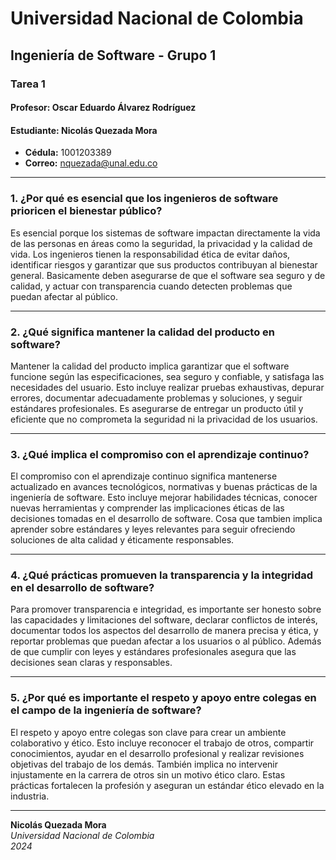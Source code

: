 ﻿
# **Universidad Nacional de Colombia**  
## **Ingeniería de Software - Grupo 1**  
### **Tarea 1**  
#### Profesor: Oscar Eduardo Álvarez Rodríguez  
#### Estudiante: Nicolás Quezada Mora  
- **Cédula:** 1001203389  
- **Correo:** nquezada@unal.edu.co  

---


### **1. ¿Por qué es esencial que los ingenieros de software prioricen el bienestar público?**  
Es esencial porque los sistemas de software impactan directamente la vida de las personas en áreas como la seguridad, la privacidad y la calidad de vida. Los ingenieros tienen la responsabilidad ética de evitar daños, identificar riesgos y garantizar que sus productos contribuyan al bienestar general. Basicamente deben asegurarse de que el software sea seguro y de calidad, y actuar con transparencia cuando detecten problemas que puedan afectar al público.

---

### **2. ¿Qué significa mantener la calidad del producto en software?**  
Mantener la calidad del producto implica garantizar que el software funcione según las especificaciones, sea seguro y confiable, y satisfaga las necesidades del usuario. Esto incluye realizar pruebas exhaustivas, depurar errores, documentar adecuadamente problemas y soluciones, y seguir estándares profesionales. Es asegurarse de entregar un producto útil y eficiente que no comprometa la seguridad ni la privacidad de los usuarios.

---

### **3. ¿Qué implica el compromiso con el aprendizaje continuo?**  
El compromiso con el aprendizaje continuo significa mantenerse actualizado en avances tecnológicos, normativas y buenas prácticas de la ingeniería de software. Esto incluye mejorar habilidades técnicas, conocer nuevas herramientas y comprender las implicaciones éticas de las decisiones tomadas en el desarrollo de software. Cosa que tambien implica aprender sobre estándares y leyes relevantes para seguir ofreciendo soluciones de alta calidad y éticamente responsables.

---

### **4. ¿Qué prácticas promueven la transparencia y la integridad en el desarrollo de software?**  
Para promover transparencia e integridad, es importante ser honesto sobre las capacidades y limitaciones del software, declarar conflictos de interés, documentar todos los aspectos del desarrollo de manera precisa y ética, y reportar problemas que puedan afectar a los usuarios o al público. Además de que cumplir con leyes y estándares profesionales asegura que las decisiones sean claras y responsables.

---

### **5. ¿Por qué es importante el respeto y apoyo entre colegas en el campo de la ingeniería de software?**  
El respeto y apoyo entre colegas son clave para crear un ambiente colaborativo y ético. Esto incluye reconocer el trabajo de otros, compartir conocimientos, ayudar en el desarrollo profesional y realizar revisiones objetivas del trabajo de los demás. También implica no intervenir injustamente en la carrera de otros sin un motivo ético claro. Estas prácticas fortalecen la profesión y aseguran un estándar ético elevado en la industria.

---

**Nicolás Quezada Mora**  
_Universidad Nacional de Colombia_  
_2024_

